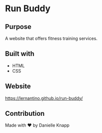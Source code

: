 # Run Buddy

## Purpose
A website that offers fitness training services. 

## Built with
* HTML
* CSS

## Website
https://lernantino.github.io/run-buddy/

## Contribution
Made with ❤ by Danielle Knapp

